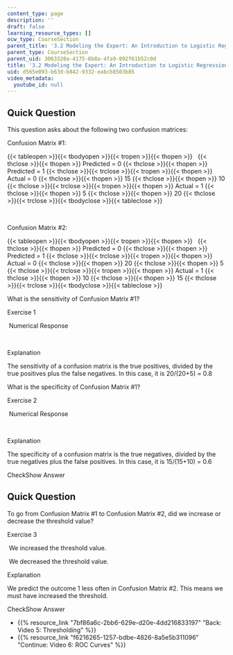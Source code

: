 ```yaml
---
content_type: page
description: ''
draft: false
learning_resource_types: []
ocw_type: CourseSection
parent_title: '3.2 Modeling the Expert: An Introduction to Logistic Regression'
parent_type: CourseSection
parent_uid: 3063320a-4175-6b8a-4fa9-892f61b52c0d
title: '3.2 Modeling the Expert: An Introduction to Logistic Regression'
uid: d565e093-b63d-b842-9332-eabcb8503b85
video_metadata:
  youtube_id: null
---
```

## Quick Question

This question asks about the following two confusion matrices:

Confusion Matrix #1:

{{< tableopen >}}{{< tbodyopen >}}{{< tropen >}}{{< thopen >}}
 
{{< thclose >}}{{< thopen >}}
Predicted = 0
{{< thclose >}}{{< thopen >}}
Predicted = 1
{{< thclose >}}{{< trclose >}}{{< tropen >}}{{< thopen >}}
Actual = 0
{{< thclose >}}{{< thopen >}}
15
{{< thclose >}}{{< thopen >}}
10
{{< thclose >}}{{< trclose >}}{{< tropen >}}{{< thopen >}}
Actual = 1
{{< thclose >}}{{< thopen >}}
5
{{< thclose >}}{{< thopen >}}
20
{{< thclose >}}{{< trclose >}}{{< tbodyclose >}}{{< tableclose >}}

 

Confusion Matrix #2:

{{< tableopen >}}{{< tbodyopen >}}{{< tropen >}}{{< thopen >}}
 
{{< thclose >}}{{< thopen >}}
Predicted = 0
{{< thclose >}}{{< thopen >}}
Predicted = 1
{{< thclose >}}{{< trclose >}}{{< tropen >}}{{< thopen >}}
Actual = 0
{{< thclose >}}{{< thopen >}}
20
{{< thclose >}}{{< thopen >}}
5
{{< thclose >}}{{< trclose >}}{{< tropen >}}{{< thopen >}}
Actual = 1
{{< thclose >}}{{< thopen >}}
10
{{< thclose >}}{{< thopen >}}
15
{{< thclose >}}{{< trclose >}}{{< tbodyclose >}}{{< tableclose >}}

What is the sensitivity of Confusion Matrix #1?

Exercise 1

&nbsp;Numerical Response&nbsp;

 

Explanation

The sensitivity of a confusion matrix is the true positives, divided by the true positives plus the false negatives. In this case, it is 20/(20+5) = 0.8

What is the specificity of Confusion Matrix #1?

Exercise 2

&nbsp;Numerical Response&nbsp;

 

Explanation

The specificity of a confusion matrix is the true negatives, divided by the true negatives plus the false positives. In this case, it is 15/(15+10) = 0.6

CheckShow Answer

## Quick Question

To go from Confusion Matrix #1 to Confusion Matrix #2, did we increase or decrease the threshold value?

Exercise 3

&nbsp;We increased the threshold value.&nbsp;

&nbsp;We decreased the threshold value.&nbsp;

Explanation

We predict the outcome 1 less often in Confusion Matrix #2. This means we must have increased the threshold.

CheckShow Answer

- {{% resource_link "7bf86a6c-2bb6-629e-d20e-4dd216833197" "Back: Video 5: Thresholding" %}}
- {{% resource_link "f6216265-1257-bdbe-4826-8a5e5b311096" "Continue: Video 6: ROC Curves" %}}